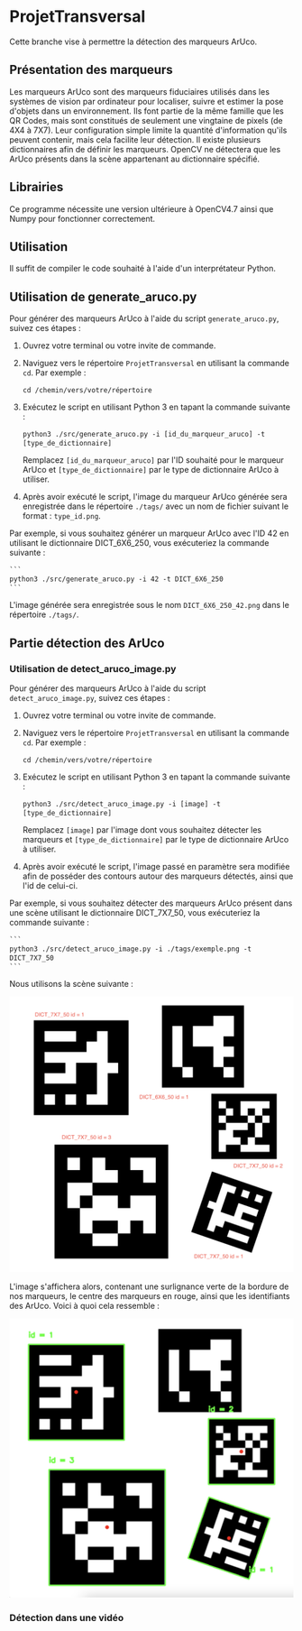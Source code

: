 # ProjetTransversal
Cette branche vise à permettre la détection des marqueurs ArUco.

## Présentation des marqueurs
Les marqueurs ArUco sont des marqueurs fiduciaires utilisés dans les systèmes de vision par ordinateur pour localiser, suivre et estimer la pose d'objets dans un environnement. Ils font partie de la même famille que les QR Codes, mais sont constitués de seulement une vingtaine de pixels (de 4X4 à 7X7). Leur configuration simple limite la quantité d'information qu'ils peuvent contenir, mais cela facilite leur détection. Il existe plusieurs dictionnaires afin de définir les marqueurs. OpenCV ne détectera que les ArUco présents dans la scène appartenant au dictionnaire spécifié.

## Librairies
Ce programme nécessite une version ultérieure à OpenCV4.7 ainsi que Numpy pour fonctionner correctement.

## Utilisation
Il suffit de compiler le code souhaité à l'aide d'un interprétateur Python.

## Utilisation de generate_aruco.py

Pour générer des marqueurs ArUco à l'aide du script `generate_aruco.py`, suivez ces étapes :

1. Ouvrez votre terminal ou votre invite de commande.

2. Naviguez vers le répertoire `ProjetTransversal` en utilisant la commande `cd`. Par exemple :

    ```
    cd /chemin/vers/votre/répertoire
    ```

3. Exécutez le script en utilisant Python 3 en tapant la commande suivante :

    ```
    python3 ./src/generate_aruco.py -i [id_du_marqueur_aruco] -t [type_de_dictionnaire]
    ```

    Remplacez `[id_du_marqueur_aruco]` par l'ID souhaité pour le marqueur ArUco et `[type_de_dictionnaire]` par le type de dictionnaire ArUco à utiliser.

4. Après avoir exécuté le script, l'image du marqueur ArUco générée sera enregistrée dans le répertoire `./tags/` avec un nom de fichier suivant le format : `type_id.png`.

Par exemple, si vous souhaitez générer un marqueur ArUco avec l'ID 42 en utilisant le dictionnaire DICT_6X6_250, vous exécuteriez la commande suivante :

    ```
    python3 ./src/generate_aruco.py -i 42 -t DICT_6X6_250
    ```

L'image générée sera enregistrée sous le nom `DICT_6X6_250_42.png` dans le répertoire `./tags/`.



## Partie détection des ArUco
### Utilisation de detect_aruco_image.py

Pour générer des marqueurs ArUco à l'aide du script `detect_aruco_image.py`, suivez ces étapes :

1. Ouvrez votre terminal ou votre invite de commande.

2. Naviguez vers le répertoire `ProjetTransversal` en utilisant la commande `cd`. Par exemple :

    ```
    cd /chemin/vers/votre/répertoire
    ```

3. Exécutez le script en utilisant Python 3 en tapant la commande suivante :

    ```
    python3 ./src/detect_aruco_image.py -i [image] -t [type_de_dictionnaire]
    ```

    Remplacez `[image]` par l'image dont vous souhaitez détecter les marqueurs et `[type_de_dictionnaire]` par le type de dictionnaire ArUco à utiliser.

4. Après avoir exécuté le script, l'image passé en paramètre sera modifiée afin de posséder des contours autour des marqueurs détectés, ainsi que l'id de celui-ci.

Par exemple, si vous souhaitez détecter des marqueurs ArUco présent dans une scène utilisant le dictionnaire DICT_7X7_50, vous exécuteriez la commande suivante :

    ```
    python3 ./src/detect_aruco_image.py -i ./tags/exemple.png -t DICT_7X7_50
    ```

Nous utilisons la scène suivante :

![Scène](./tags/annotated.png)

L'image s'affichera alors, contenant une surlignance verte de la bordure de nos marqueurs, le centre des marqueurs en rouge, ainsi que les identifiants des ArUco. Voici à quoi cela ressemble :

![Bonne détection](./tags/result.png)

### Détection dans une vidéo